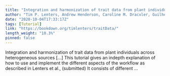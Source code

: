 ```yaml
---
title: "Integration and harmonization of trait data from plant individuals across heterogeneous sources"
author: "Tim P. Lenters, Andrew Henderson, Caroline M. Dracxler, Guilherme A. Elias, Suzanne Mogue, Thomas L.P. Couvreur & W. Daniel Kissling"
date: "2020-10-04T17:33:17Z"
tags: [Tutorial]
link: "https://bookdown.org/timlenters/traitData/"
length_weight: "10.3%"
pinned: false
---
```


Integration and harmonization of trait data from plant individuals across heterogeneous sources [...] This tutorial gives an indepth explanation of how to use and implement the different aspects of the workflow as described in Lenters et al., (submitted) It consists of different ...
